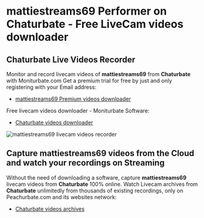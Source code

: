 # mattiestreams69 Performer on Chaturbate - Free LiveCam videos downloader

## Chaturbate Live Videos Recorder

Monitor and record livecam videos of **mattiestreams69** from **Chaturbate** with Moniturbate.com
Get a premium trial for free by just and only registering with your Email address:
* [mattiestreams69 Premium videos downloader](https://moniturbate.com/request-demo-licence-key.html)

Free livecam videos downloader - Moniturbate Software:
* [Chaturbate videos downloader](https://moniturbate.com/moniturbate-download-software.html)

![mattiestreams69 livecam videos recorder](https://peachurnet.com/templates/moniturbate-software.png)


## Capture mattiestreams69 videos from the Cloud and watch your recordings on Streaming

Without the need of downloading a software, capture **mattiestreams69** livecam videos from **Chaturbate** 100% online.
Watch Livecam archives from **Chaturbate** unlimitedly from thousands of existing recordings, only on Peachurbate.com and its websites network:
* [Chaturbate videos archives](https://peachurnet.com/)
